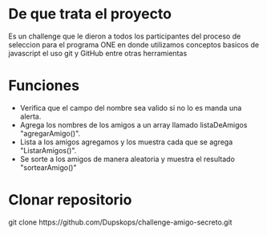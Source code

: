 <h1>De que trata el proyecto</h1>
<p>Es un challenge que le dieron a todos los participantes del 
proceso de seleccion para el programa ONE en donde utilizamos conceptos basicos de 
javascript el uso git y GitHub entre otras herramientas</p>

<h1>Funciones</h1>

  - Verifica que el campo del nombre sea valido si no lo es manda una alerta.
  - Agrega los nombres de los amigos a un array llamado listaDeAmigos "agregarAmigo()".
  - Lista a los amigos agregamos y los muestra cada que se agrega "ListarAmigos()".
  - Se sorte a los amigos de manera aleatoria y muestra el resultado "sortearAmigo()"

<h1>Clonar repositorio</h1>
<p>git clone https://github.com/Dupskops/challenge-amigo-secreto.git</p>
